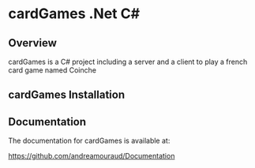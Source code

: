 cardGames .Net C#
===================================================


Overview
--------

cardGames is a C# project including a server and a client to play
a french card game named Coinche

 cardGames Installation
------------------------------


Documentation
-------------

The documentation for cardGames is available at:

https://github.com/andreamouraud/Documentation
